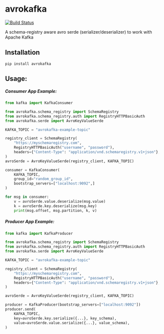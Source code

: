 # avrokafka

[![Build Status](https://travis-ci.com/DhiaTN/avrokafka-py.svg?token=okpqLNGkmg8xM5NJasss&branch=master)](https://travis-ci.com/DhiaTN/avrokafka-py)

A schema-registry aware avro serde (serializer/deserializer) to work with Apache Kafka

## Installation

```shell script
pip install avrokafka
```

## Usage:

##### Consumer App Example:

```python
from kafka import KafkaConsumer

from avrokafka.schema_registry import SchemaRegistry
from avrokafka.schema_registry.auth import RegistryHTTPBasicAuth
from avrokafka.serde import AvroKeyValueSerde

KAFKA_TOPIC = "avrokafka-example-topic"

registry_client = SchemaRegistry(
    "https://myschemaregistry.com",
    RegistryHTTPBasicAuth("username", "password"),
    headers={"Content-Type": "application/vnd.schemaregistry.v1+json"},
)
avroSerde = AvroKeyValueSerde(registry_client, KAFKA_TOPIC)

consumer = KafkaConsumer(
    KAFKA_TOPIC,
    group_id="random_group_id",
    bootstrap_servers=["localhost:9092",]
)

for msg in consumer:
    v = avroSerde.value.deserialize(msg.value)
    k = avroSerde.key.deserialize(msg.key)
    print(msg.offset, msg.partition, k, v)
```

##### Producer App Example:

```python
from kafka import KafkaProducer

from avrokafka.schema_registry import SchemaRegistry
from avrokafka.schema_registry.auth import RegistryHTTPBasicAuth
from avrokafka.serde import AvroKeyValueSerde

KAFKA_TOPIC = "avrokafka-example-topic"

registry_client = SchemaRegistry(
    "https://myschemaregistry.com",
    RegistryHTTPBasicAuth("username", "password"),
    headers={"Content-Type": "application/vnd.schemaregistry.v1+json"},
)

avroSerde = AvroKeyValueSerde(registry_client, KAFKA_TOPIC)

producer = KafkaProducer(bootstrap_servers=["localhost:9092"])
producer.send(
    KAFKA_TOPIC,
    key=avroSerde.key.serialize({...}, key_schema),
    value=avroSerde.value.serialize({...}, value_schema),
)
```